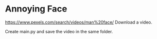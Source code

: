 # Annoying Face

https://www.pexels.com/search/videos/man%20face/ Download a video.

Create main.py and save the video in the same folder.
